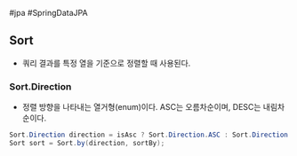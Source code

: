 #jpa #SpringDataJPA

## Sort
+ 쿼리 결과를 특정 열을 기준으로 정렬할 때 사용된다.

### Sort.Direction
+ 정렬 방향을 나타내는 열거형(enum)이다. ASC는 오름차순이며, DESC는 내림차순이다.

```java
Sort.Direction direction = isAsc ? Sort.Direction.ASC : Sort.Direction.DESC;  
Sort sort = Sort.by(direction, sortBy);
```